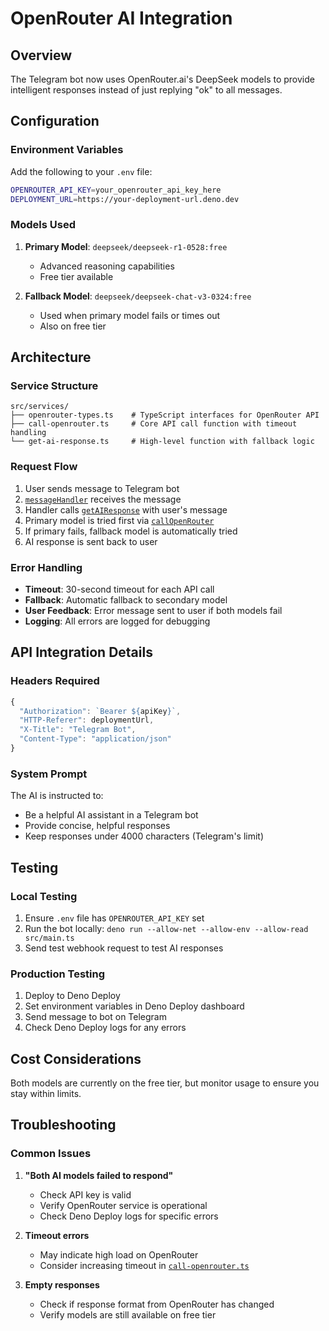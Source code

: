 # OpenRouter AI Integration

## Overview

The Telegram bot now uses OpenRouter.ai's DeepSeek models to provide intelligent responses instead of just replying "ok" to all messages.

## Configuration

### Environment Variables

Add the following to your `.env` file:

```bash
OPENROUTER_API_KEY=your_openrouter_api_key_here
DEPLOYMENT_URL=https://your-deployment-url.deno.dev
```

### Models Used

1. **Primary Model**: `deepseek/deepseek-r1-0528:free`
   - Advanced reasoning capabilities
   - Free tier available
   
2. **Fallback Model**: `deepseek/deepseek-chat-v3-0324:free`
   - Used when primary model fails or times out
   - Also on free tier

## Architecture

### Service Structure

```
src/services/
├── openrouter-types.ts    # TypeScript interfaces for OpenRouter API
├── call-openrouter.ts     # Core API call function with timeout handling
└── get-ai-response.ts     # High-level function with fallback logic
```

### Request Flow

1. User sends message to Telegram bot
2. [`messageHandler`](../src/handlers/message.ts:4) receives the message
3. Handler calls [`getAIResponse`](../src/services/get-ai-response.ts:7) with user's message
4. Primary model is tried first via [`callOpenRouter`](../src/services/call-openrouter.ts:6)
5. If primary fails, fallback model is automatically tried
6. AI response is sent back to user

### Error Handling

- **Timeout**: 30-second timeout for each API call
- **Fallback**: Automatic fallback to secondary model
- **User Feedback**: Error message sent to user if both models fail
- **Logging**: All errors are logged for debugging

## API Integration Details

### Headers Required

```typescript
{
  "Authorization": `Bearer ${apiKey}`,
  "HTTP-Referer": deploymentUrl,
  "X-Title": "Telegram Bot",
  "Content-Type": "application/json"
}
```

### System Prompt

The AI is instructed to:
- Be a helpful AI assistant in a Telegram bot
- Provide concise, helpful responses
- Keep responses under 4000 characters (Telegram's limit)

## Testing

### Local Testing

1. Ensure `.env` file has `OPENROUTER_API_KEY` set
2. Run the bot locally: `deno run --allow-net --allow-env --allow-read src/main.ts`
3. Send test webhook request to test AI responses

### Production Testing

1. Deploy to Deno Deploy
2. Set environment variables in Deno Deploy dashboard
3. Send message to bot on Telegram
4. Check Deno Deploy logs for any errors

## Cost Considerations

Both models are currently on the free tier, but monitor usage to ensure you stay within limits.

## Troubleshooting

### Common Issues

1. **"Both AI models failed to respond"**
   - Check API key is valid
   - Verify OpenRouter service is operational
   - Check Deno Deploy logs for specific errors

2. **Timeout errors**
   - May indicate high load on OpenRouter
   - Consider increasing timeout in [`call-openrouter.ts`](../src/services/call-openrouter.ts:4)

3. **Empty responses**
   - Check if response format from OpenRouter has changed
   - Verify models are still available on free tier